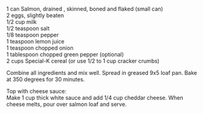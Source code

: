 ---
---

1 can Salmon, drained , skinned, boned and flaked (small can)  
2 eggs, slightly beaten  
1/2 cup milk  
1/2 teaspoon salt  
1/8 teaspoon pepper  
1 teaspoon lemon juice  
1 teaspoon chopped onion  
1 tablespoon chopped green pepper (optional)  
2 cups Special-K cereal (or use 1/2 to 1 cup cracker crumbs) 

Combine all ingredients and mix well. Spread in greased 9x5 loaf pan. Bake at 350 degrees for 
30 minutes. 

Top with cheese sauce:  
Make 1 cup thick white sauce and add 1/4 cup cheddar cheese. When cheese melts, pour over 
salmon loaf and serve.
